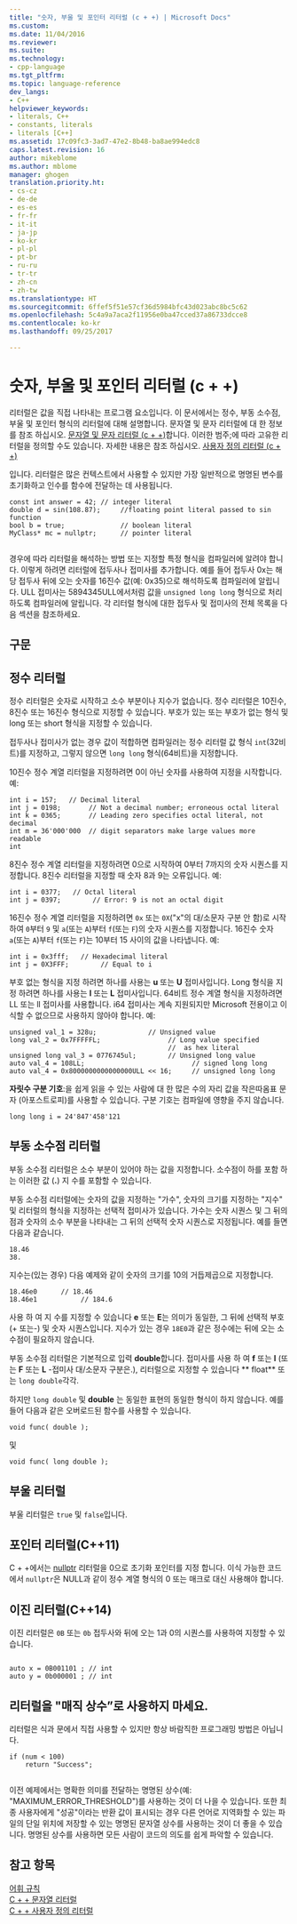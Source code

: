 ```yaml
---
title: "숫자, 부울 및 포인터 리터럴 (c + +) | Microsoft Docs"
ms.custom: 
ms.date: 11/04/2016
ms.reviewer: 
ms.suite: 
ms.technology:
- cpp-language
ms.tgt_pltfrm: 
ms.topic: language-reference
dev_langs:
- C++
helpviewer_keywords:
- literals, C++
- constants, literals
- literals [C++]
ms.assetid: 17c09fc3-3ad7-47e2-8b48-ba8ae994edc8
caps.latest.revision: 16
author: mikeblome
ms.author: mblome
manager: ghogen
translation.priority.ht:
- cs-cz
- de-de
- es-es
- fr-fr
- it-it
- ja-jp
- ko-kr
- pl-pl
- pt-br
- ru-ru
- tr-tr
- zh-cn
- zh-tw
ms.translationtype: HT
ms.sourcegitcommit: 6ffef5f51e57cf36d5984bfc43d023abc8bc5c62
ms.openlocfilehash: 5c4a9a7aca2f11956e0ba47cced37a86733dcce8
ms.contentlocale: ko-kr
ms.lasthandoff: 09/25/2017

---
```

# <a name="numeric-boolean-and-pointer-literals--c"></a>숫자, 부울 및 포인터 리터럴 (c + +)
리터럴은 값을 직접 나타내는 프로그램 요소입니다. 이 문서에서는 정수, 부동 소수점, 부울 및 포인터 형식의 리터럴에 대해 설명합니다. 문자열 및 문자 리터럴에 대 한 정보를 참조 하십시오. [문자열 및 문자 리터럴 (c + +)](../cpp/string-and-character-literals-cpp.md)합니다. 이러한 범주;에 따라 고유한 리터럴을 정의할 수도 있습니다. 자세한 내용은 참조 하십시오. [사용자 정의 리터럴 (c + +)](../cpp/user-defined-literals-cpp.md)  
  
 입니다. 리터럴은 많은 컨텍스트에서 사용할 수 있지만 가장 일반적으로 명명된 변수를 초기화하고 인수를 함수에 전달하는 데 사용됩니다.  
  
```  
const int answer = 42; // integer literal  
double d = sin(108.87);     //floating point literal passed to sin function  
bool b = true;              // boolean literal  
MyClass* mc = nullptr;      // pointer literal  
  
```  
  
 경우에 따라 리터럴을 해석하는 방법 또는 지정할 특정 형식을 컴파일러에 알려야 합니다. 이렇게 하려면 리터럴에 접두사나 접미사를 추가합니다. 예를 들어 접두사 0x는 해당 접두사 뒤에 오는 숫자를 16진수 값(예: 0x35)으로 해석하도록 컴파일러에 알립니다. ULL 접미사는 5894345ULL에서처럼 값을 `unsigned long long` 형식으로 처리하도록 컴파일러에 알립니다. 각 리터럴 형식에 대한 접두사 및 접미사의 전체 목록을 다음 섹션을 참조하세요.  
  
## <a name="syntax"></a>구문  
  
## <a name="integer-literals"></a>정수 리터럴  
 정수 리터럴은 숫자로 시작하고 소수 부분이나 지수가 없습니다. 정수 리터럴은 10진수, 8진수 또는 16진수 형식으로 지정할 수 있습니다. 부호가 있는 또는 부호가 없는 형식 및 long 또는 short 형식을 지정할 수 있습니다.  
  
 접두사나 접미사가 없는 경우 값이 적합하면 컴파일러는 정수 리터럴 값 형식 `int`(32비트)를 지정하고, 그렇지 않으면 `long long` 형식(64비트)을 지정합니다.  
  
 10진수 정수 계열 리터럴을 지정하려면 0이 아닌 숫자를 사용하여 지정을 시작합니다. 예:  
  
```  
int i = 157;   // Decimal literal  
int j = 0198;       // Not a decimal number; erroneous octal literal  
int k = 0365;       // Leading zero specifies octal literal, not decimal  
int m = 36'000'000  // digit separators make large values more readable  
int   
```  
  
 8진수 정수 계열 리터럴을 지정하려면 0으로 시작하여 0부터 7까지의 숫자 시퀀스를 지정합니다. 8진수 리터럴을 지정할 때 숫자 8과 9는 오류입니다. 예:  
  
```  
int i = 0377;   // Octal literal  
int j = 0397;        // Error: 9 is not an octal digit  
```  
  
 16진수 정수 계열 리터럴을 지정하려면 `0x` 또는 `0X`("x"의 대/소문자 구분 안 함)로 시작하여 `0`부터 `9` 및 `a`(또는 `A`)부터 `f`(또는 `F`)의 숫자 시퀀스를 지정합니다. 16진수 숫자 `a`(또는 `A`)부터 `f`(또는 `F`)는 10부터 15 사이의 값을 나타냅니다. 예:  
  
```  
int i = 0x3fff;   // Hexadecimal literal  
int j = 0X3FFF;        // Equal to i  
```  
  
 부호 없는 형식을 지정 하려면 하나를 사용는 **u** 또는 **U** 접미사입니다. Long 형식을 지정 하려면 하나를 사용는 **l** 또는 **L** 접미사입니다. 64비트 정수 계열 형식을 지정하려면 LL 또는 ll 접미사를 사용합니다. i64 접미사는 계속 지원되지만 Microsoft 전용이고 이식할 수 없으므로 사용하지 않아야 합니다. 예:  
  
```  
unsigned val_1 = 328u;             // Unsigned value  
long val_2 = 0x7FFFFFL;                 // Long value specified   
                                        //  as hex literal  
unsigned long val_3 = 0776745ul;        // Unsigned long value  
auto val_4 = 108LL;                           // signed long long  
auto val_4 = 0x8000000000000000ULL << 16;     // unsigned long long   
```  
  
 **자릿수 구분 기호**:을 쉽게 읽을 수 있는 사람에 대 한 많은 수의 자리 값을 작은따옴표 문자 (아포스트로피)를 사용할 수 있습니다. 구분 기호는 컴파일에 영향을 주지 않습니다.  
  
```  
long long i = 24'847'458'121  
```  
  
## <a name="floating-point-literals"></a>부동 소수점 리터럴  
 부동 소수점 리터럴은 소수 부분이 있어야 하는 값을 지정합니다. 소수점이 하를 포함 하는 이러한 값 (**.**) 지 수를 포함할 수 있습니다.  
  
 부동 소수점 리터럴에는 숫자의 값을 지정하는 "가수", 숫자의 크기를 지정하는 "지수" 및 리터럴의 형식을 지정하는 선택적 접미사가 있습니다. 가수는 숫자 시퀀스 및 그 뒤의 점과 숫자의 소수 부분을 나타내는 그 뒤의 선택적 숫자 시퀀스로 지정됩니다. 예를 들면 다음과 같습니다.  
  
```  
18.46  
38.  
```  
  
 지수는(있는 경우) 다음 예제와 같이 숫자의 크기를 10의 거듭제곱으로 지정합니다.  
  
```  
18.46e0      // 18.46  
18.46e1           // 184.6  
```  
  
 사용 하 여 지 수를 지정할 수 있습니다 **e** 또는 **E**는 의미가 동일한, 그 뒤에 선택적 부호 (+ 또는-) 및 숫자 시퀀스입니다.  지수가 있는 경우 `18E0`과 같은 정수에는 뒤에 오는 소수점이 필요하지 않습니다.  
  
 부동 소수점 리터럴은 기본적으로 입력 **double**합니다. 접미사를 사용 하 여 **f** 또는 **l** (또는 **F** 또는 **L** -접미사 대/소문자 구분은.), 리터럴으로 지정할 수 있습니다 ** float** 또는 `long double`각각.  
  
 하지만 `long double` 및 **double** 는 동일한 표현의 동일한 형식이 하지 않습니다. 예를 들어 다음과 같은 오버로드된 함수를 사용할 수 있습니다.  
  
```  
void func( double );  
```  
  
 및  
  
```  
void func( long double );  
```  
  
## <a name="boolean-literals"></a>부울 리터럴  
 부울 리터럴은 `true` 및 `false`입니다.  
  
## <a name="pointer-literal-c11"></a>포인터 리터럴(C++11)  
 C + +에서는 [nullptr](../cpp/nullptr.md) 리터럴을 0으로 초기화 포인터를 지정 합니다. 이식 가능한 코드에서 `nullptr`은 NULL과 같이 정수 계열 형식의 0 또는 매크로 대신 사용해야 합니다.  
  
## <a name="binary-literals-c14"></a>이진 리터럴(C++14)  
 이진 리터럴은 `0B` 또는 `0b` 접두사와 뒤에 오는 1과 0의 시퀀스를 사용하여 지정할 수 있습니다.  
  
```  
  
auto x = 0B001101 ; // int  
auto y = 0b000001 ; // int  
```  
  
## <a name="avoid-using-literals-as-magic-constants"></a>리터럴을 "매직 상수”로 사용하지 마세요.  
 리터럴은 식과 문에서 직접 사용할 수 있지만 항상 바람직한 프로그래밍 방법은 아닙니다.  
  
```  
if (num < 100)  
    return "Success";  
  
```  
  
 이전 예제에서는 명확한 의미를 전달하는 명명된 상수(예: "MAXIMUM_ERROR_THRESHOLD")를 사용하는 것이 더 나을 수 있습니다. 또한 최종 사용자에게 "성공"이라는 반환 값이 표시되는 경우 다른 언어로 지역화할 수 있는 파일의 단일 위치에 저장할 수 있는 명명된 문자열 상수를 사용하는 것이 더 좋을 수 있습니다. 명명된 상수를 사용하면 모든 사람이 코드의 의도를 쉽게 파악할 수 있습니다.  
  
## <a name="see-also"></a>참고 항목  
 [어휘 규칙](../cpp/lexical-conventions.md)   
 [C + + 문자열 리터럴](../cpp/string-and-character-literals-cpp.md)   
 [C + + 사용자 정의 리터럴](../cpp/user-defined-literals-cpp.md)
